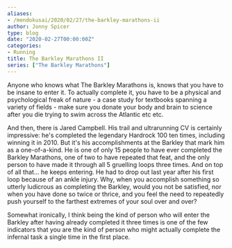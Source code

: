 ```yaml
---
aliases:
- /mendokusai/2020/02/27/the-barkley-marathons-ii
author: Jonny Spicer
type: blog
date: "2020-02-27T00:00:00Z"
categories:
- Running
title: The Barkley Marathons II
series: ["The Barkley Marathons"]
---
```

Anyone who knows what The Barkley Marathons is, knows that you have to be insane to enter it. To actually complete it, you have to be a physical and psychological freak of
nature - a case study for textbooks spanning a variety of fields - make sure you donate your body and brain to science after you die trying to swim across the Atlantic etc etc.

And then, there is Jared Campbell. His trail and ultrarunning CV is certainly impressive: he's completed the legendary Hardrock 100 ten times, including winning it in 2010.
But it's his accomplishments at the Barkley that mark him as a one-of-a-kind. He is one of only 15 people to have ever completed the Barkley Marathons, one of two to have
repeated that feat, and the only person to have made it through all 5 gruelling loops three times. And on top of all that... he keeps entering. He had to drop out last year
after his first loop because of an ankle injury. Why, when you accomplish something so utterly ludicrous as completing the Barkley, would you not be satisfied, nor when you
have done so twice or thrice, and you feel the need to repeatedly push yourself to the farthest extremes of your soul over and over?

Somewhat ironically, I think being the kind of person who will enter the Barkley after having already completed it three times is one of the few indicators that you are the
kind of person who might actually complete the infernal task a single time in the first place.
